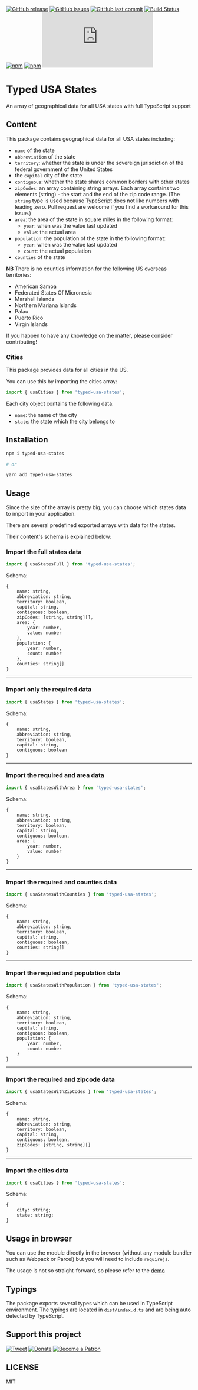 [![GitHub release](https://img.shields.io/github/release/scriptex/typed-usa-states.svg)](https://github.com/scriptex/typed-usa-states/releases/latest)
[![GitHub issues](https://img.shields.io/github/issues/scriptex/typed-usa-states.svg)](https://github.com/scriptex/typed-usa-states/issues)
[![GitHub last commit](https://img.shields.io/github/last-commit/scriptex/typed-usa-states.svg)](https://github.com/scriptex/typed-usa-states/commits/master)
[![Build Status](https://travis-ci.com/scriptex/typed-usa-states.svg?branch=master)](https://travis-ci.com/scriptex/typed-usa-states)
[![npm](https://img.shields.io/npm/dt/typed-usa-states.svg)](https://www.npmjs.com/package/typed-usa-states)
[![npm](https://img.shields.io/npm/v/typed-usa-states.svg)](https://www.npmjs.com/package/typed-usa-states)
[![Analytics](https://ga-beacon.appspot.com/UA-83446952-1/github.com/scriptex/typed-usa-states/README.md)](https://github.com/scriptex/typed-usa-states/)

# Typed USA States

An array of geographical data for all USA states with full TypeScript support

## Content

This package contains geographical data for all USA states including:

-   `name` of the state
-   `abbreviation` of the state
-   `territory`: whether the state is under the sovereign jurisdiction of the federal government of the United States
-   the `capital` city of the state
-   `contiguous`: whether the state shares common borders with other states
-   `zipCodes`: an array containing string arrays. Each array contains two elements (string) - the start and the end of the zip code range. (The `string` type is used because TypeScript does not like numbers with leading zero. Pull request are welcome if you find a workaround for this issue.)
-   `area`: the area of the state in square miles in the following format:
    -   `year`: when was the value last updated
    -   `value`: the actual area
-   `population`: the population of the state in the following format:
    -   `year`: when was the value last updated
    -   `count`: the actual population
-   `counties` of the state

**NB**
There is no counties information for the following US overseas territories:

-   American Samoa
-   Federated States Of Micronesia
-   Marshall Islands
-   Northern Mariana Islands
-   Palau
-   Puerto Rico
-   Virgin Islands

If you happen to have any knowledge on the matter, please consider contributing!

### Cities

This package provides data for all cities in the US.

You can use this by importing the cities array:

```javascript
import { usaCities } from 'typed-usa-states';
```

Each city object contains the following data:

-   `name`: the name of the city
-   `state`: the state which the city belongs to

## Installation

```sh
npm i typed-usa-states

# or

yarn add typed-usa-states
```

## Usage

Since the size of the array is pretty big, you can choose which states data to import in your application.

There are several predefined exported arrays with data for the states.

Their content's schema is explained below:

### Import the full states data

```typescript
import { usaStatesFull } from 'typed-usa-states';
```

Schema:

```
{
	name: string,
	abbreviation: string,
	territory: boolean,
	capital: string,
	contiguous: boolean,
	zipCodes: [string, string][],
	area: {
		year: number,
		value: number
	},
	population: {
		year: number,
		count: number
	},
	counties: string[]
}
```

---

### Import only the required data

```typescript
import { usaStates } from 'typed-usa-states';
```

Schema:

```
{
	name: string,
	abbreviation: string,
	territory: boolean,
	capital: string,
	contiguous: boolean
}
```

---

### Import the required and area data

```typescript
import { usaStatesWithArea } from 'typed-usa-states';
```

Schema:

```
{
	name: string,
	abbreviation: string,
	territory: boolean,
	capital: string,
	contiguous: boolean,
	area: {
		year: number,
		value: number
	}
}
```

---

### Import the required and counties data

```typescript
import { usaStatesWithCounties } from 'typed-usa-states';
```

Schema:

```
{
	name: string,
	abbreviation: string,
	territory: boolean,
	capital: string,
	contiguous: boolean,
	counties: string[]
}
```

---

### Import the requied and population data

```typescript
import { usaStatesWithPopulation } from 'typed-usa-states';
```

Schema:

```
{
	name: string,
	abbreviation: string,
	territory: boolean,
	capital: string,
	contiguous: boolean,
	population: {
		year: number,
		count: number
	}
}
```

---

### Import the required and zipcode data

```typescript
import { usaStatesWithZipCodes } from 'typed-usa-states';
```

Schema:

```
{
	name: string,
	abbreviation: string,
	territory: boolean,
	capital: string,
	contiguous: boolean,
	zipCodes: [string, string][]
}
```

---

### Import the cities data

```typescript
import { usaCities } from 'typed-usa-states';
```

Schema:

```
{
	city: string;
	state: string;
}
```

## Usage in browser

You can use the module directly in the browser (without any module bundler such as Webpack or Parcel) but you will need to include `requirejs`.

The usage is not so straight-forward, so please refer to the [demo](https://github.com/scriptex/typed-usa-states/blob/master/demo/index.html)

## Typings

The package exports several types which can be used in TypeScript environment.
The typings are located in `dist/index.d.ts` and are being auto detected by TypeScript.

## Support this project

[![Tweet](https://img.shields.io/badge/Tweet-Share_this_repository-blue.svg?style=flat-square&logo=twitter&color=38A1F3)](https://twitter.com/intent/tweet?text=Checkout%20this%20awesome%20software%20project%3A&url=https%3A%2F%2Fgithub.com%2Fscriptex%2Ftyped-usa-states&via=scriptexbg&hashtags=software%2Cgithub%2Ccode%2Cawesome)
[![Donate](https://img.shields.io/badge/Donate-Support_me_on_PayPal-blue.svg?style=flat-square&logo=paypal&color=222d65)](https://www.paypal.me/scriptex)
[![Become a Patron](https://img.shields.io/badge/Become_Patron-Support_me_on_Patreon-blue.svg?style=flat-square&logo=patreon&color=e64413)](https://www.patreon.com/atanas)

## LICENSE

MIT
